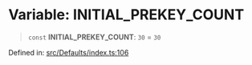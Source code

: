# Variable: INITIAL\_PREKEY\_COUNT

> `const` **INITIAL\_PREKEY\_COUNT**: `30` = `30`

Defined in: [src/Defaults/index.ts:106](https://github.com/Fokusdotid/bail/blob/99acc683da8779d62a0509bb4108fdb35cb2b061/src/Defaults/index.ts#L106)
